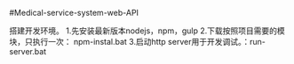 #Medical-service-system-web-API

搭建开发环境。
1.先安装最新版本nodejs，npm，gulp
2.下载按照项目需要的模块，只执行一次： npm-instal.bat
3.启动http server用于开发调试。：run-server.bat
